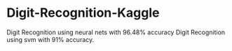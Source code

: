 # Digit-Recognition-Kaggle
Digit Recognition using neural nets with 96.48% accuracy
Digit Recognition using svm with 91% accuracy.
